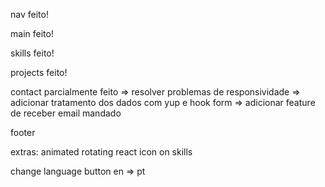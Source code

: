 nav
feito!

main
feito!

skills
feito!

projects
feito!

contact
parcialmente feito
=> resolver problemas de responsividade
=> adicionar tratamento dos dados com yup e hook form
=> adicionar feature de receber email mandado


footer


extras:
animated rotating react icon on skills

change language button en => pt


